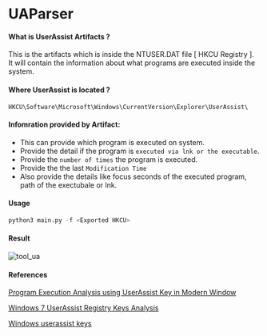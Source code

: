 # UAParser

#### What is UserAssist Artifacts ?

This is the artifacts which is inside the NTUSER.DAT file [ HKCU Registry ]. It will contain the information about  what programs are executed inside the system.

#### Where UserAssist is located ?
`HKCU\Software\Microsoft\Windows\CurrentVersion\Explorer\UserAssist\`

#### Infomration provided by Artifact:

- This can provide which program is executed on system.
- Provide the detail if the program is `executed via lnk or the executable`.
- Provide the `number of times` the program is executed.
- Provide the the last `Modification Time`
- Also provide the details like focus seconds of the executed program, path of the exectubale or lnk.

#### Usage

```py 
python3 main.py -f <Exported HKCU>
```

#### Result

![tool_ua](https://user-images.githubusercontent.com/54953623/217026635-3665335e-7f4c-46ae-b250-4abf025b945d.PNG)

#### References

[Program Execution Analysis using UserAssist Key in Modern Window](https://www.scitepress.org/papers/2017/64167/64167.pdf)

[Windows 7 UserAssist Registry Keys Analysis](https://intotheboxes.files.wordpress.com/2010/04/intotheboxes_2010_q1.pdf)

[Windows userassist keys](https://www.aldeid.com/wiki/Windows-userassist-keys)


